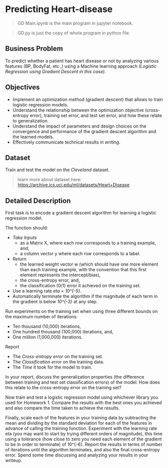 # Predicting Heart-disease

> GD Main.ipynb is the main program in jupyter notebook.

> GD.py is just the copy of whole program in python file.

## Business Problem

To predict whether a patient has heart disease or not by analyzing various features (BP, BodyFat, etc.,) using a Machine learning approach *(Logistic Regression using Gradient Descent in this case)*.

## Objectives

* Implement an optimization method (gradient descent) that allows to train logistic regression models. 
* Understand the relationship between the optimization objective (cross-entropy error), training set error, and test set error, and how these relate to generalization.
* Understand the impact of parameters and design choices on the convergence and performance of the gradient descent algorithm and the learned models.
* Effectively communicate technical results in writing. 

## Dataset

Train and test the model on the *Cleveland* dataset. 

> learn more about dataset here: https://archive.ics.uci.edu/ml/datasets/Heart+Disease

## Detailed Description

First task is to encode a gradient descent algorithm for learning a logistic regression model. 

The function should:
  - *Take Inputs*
    - as a Matrix X, where each row corresponds to a training example, and, 
    - a column vector y where each row corresponds to a label.
  - *Return*
    - the learned weight vector w (which should have one more element than each training example, with the convention that this first element represents the intercept/bias), 
    - the cross-entropy error, and,
    - the classification (0/1) error it achieved on the training set. 
  - Use a learning rate *eta = 10^{-5}*.
  - Automatically terminate the algorithm if the magnitude of each term in the gradient is below *10^{-3}* at any step.

Run experiments on the training set when using three different bounds on the maximum number of iterations: 
- Ten thousand (10,000) iterations, 
- One hundred thousand (100,000) iterations, and,
- One million (1,000,000) iterations. 

Report 
  - The *Cross-entropy error* on the training set. 
  - The *Classification error* on the training data.
  - The *Time* it took for the model to train. 

In your report, discuss the generalization properties (the difference between training and test set classification errors) of the model. How does this relate to the cross-entropy error on the training set?

Now train and test a logistic regression model using whichever library you used for Homework 1. Compare the results with the best ones you achieved and also compare the time taken to achieve the results.

Finally, scale each of the features in your training data by subtracting the mean and dividing by the standard deviation for each of the features in advance of calling the training function. Experiment with the learning rate eta (you may want to start by trying different orders of magnitude), this time using a tolerance (how close to zero you need each element of the gradient to be in order to terminate) of 10^{-6}. Report the results in terms of number of iterations until the algorithm terminates, and also the final cross-entropy error. Spend some time discussing and analyzing your results in your writeup.

